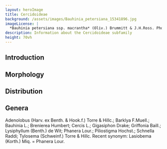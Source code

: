 ```yaml
---
layout: heroImage
title: Cercidoideae
background: /assets/images/Bauhinia_petersiana_15341896.jpg
imageLicense: |
  *Bauhinia petersiana ssp. macrantha* (Oliv.) Brummitt & J.H.Ross. Photo by Ryan van Huyssteen via [iNaturalist](https://www.gbif.org/occurrence/1838329045)
description: Information about the Cercidoideae subfamily
height: 70vh
---
```


## Introduction

## Morphology

## Distribution

## Genera

Adenolobus (Harv. ex Benth. & Hook.f.) Torre & Hillc.; Barklya F.Muell.; Bauhinia L.; Brenierea
Humbert; Cercis L.; Gigasiphon Drake; Griffonia Baill.; Lysiphyllum (Benth.) de Wit; Phanera Lour.; Piliostigma Hochst.; Schnella
Raddi; Tylosema (Schweinf.) Torre & Hillc.
Recent synonym: Lasiobema (Korth.) Miq. = Phanera Lour.
